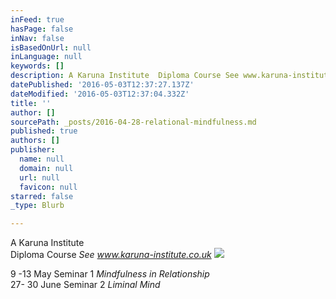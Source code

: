 ```yaml
---
inFeed: true
hasPage: false
inNav: false
isBasedOnUrl: null
inLanguage: null
keywords: []
description: A Karuna Institute  Diploma Course See www.karuna-institute.co.uk
datePublished: '2016-05-03T12:37:27.137Z'
dateModified: '2016-05-03T12:37:04.332Z'
title: ''
author: []
sourcePath: _posts/2016-04-28-relational-mindfulness.md
published: true
authors: []
publisher:
  name: null
  domain: null
  url: null
  favicon: null
starred: false
_type: Blurb

---
```

A Karuna Institute   
Diploma Course _See www.karuna-institute.co.uk_
![](https://the-grid-user-content.s3-us-west-2.amazonaws.com/6e846843-7dc3-4c0e-8ce4-d8744d670146.jpg)

9 -13 May Seminar 1 _Mindfulness in Relationship_  
27- 30 June Seminar 2 _Liminal Mind_